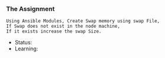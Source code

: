 ### The Assignment

    Using Ansible Modules, Create Swap memory using swap File, 
    If Swap does not exist in the node machine,
    If it exists increase the swap Size.
- Status:
- Learning:
